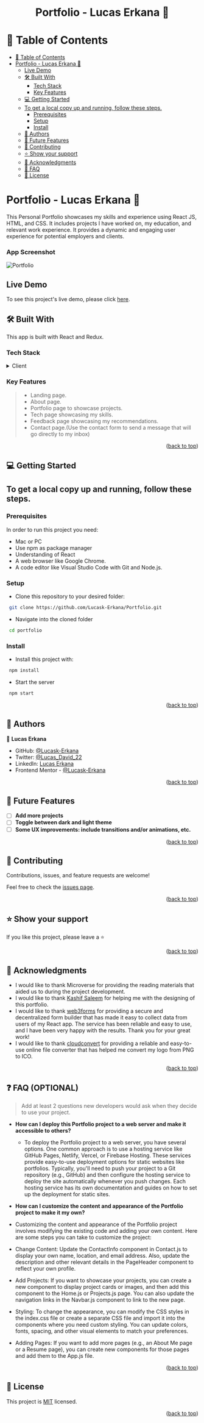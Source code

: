 <a name="readme-top"></a>

<h1 align='center'> Portfolio - Lucas Erkana 🤘 </h1>


<!-- TABLE OF CONTENTS -->

# 📗 Table of Contents

- [📗 Table of Contents](#-table-of-contents)
- [ Portfolio - Lucas Erkana 🤘](#-about-project-)
	- [Live Demo](#live-demo)
	- [🛠 Built With ](#-built-with-)
		- [Tech Stack ](#tech-stack-)
		- [Key Features ](#key-features-)
	- [💻 Getting Started ](#-getting-started-)
	- [To get a local copy up and running, follow these steps.](#to-get-a-local-copy-up-and-running-follow-these-steps)
		- [Prerequisites](#prerequisites)
		- [Setup](#setup)
		- [Install](#install)
	- [👥 Authors ](#-authors-)
	- [🔭 Future Features ](#-future-features-)
	- [🤝 Contributing ](#-contributing-)
	- [⭐️ Show your support ](#️-show-your-support-)
	- [🙏 Acknowledgments ](#-acknowledgments-)
 	- [🙏 FAQ ](#-faq-)
	- [📝 License ](#-license-)

<!-- PROJECT DESCRIPTION -->

# Portfolio - Lucas Erkana 🤘 <a name="about-project"></a>

This Personal Portfolio showcases my skills and experience using React JS, HTML, and CSS. It includes projects I have worked on, my education, and relevant work experience. It provides a dynamic and engaging user experience for potential employers and clients.

### App Screenshot
![Portfolio](https://github.com/Lucask-Erkana/Portfolio/assets/41428579/3ecda523-a997-4ccb-a518-15be92d8cad3)


## Live Demo

To see this project's live demo, please click [here](https://lucaserkana.vercel.app/).

## 🛠 Built With <a name="built-with"></a>

This app is built with React and Redux.

### Tech Stack <a name="tech-stack"></a>

<details>
  <summary>Client</summary>
  <ul>
    <li><a href="https://reactjs.org/">React.js</a></li>
  </ul>
</details>

### Key Features <a name="key-features"></a>

> - Landing page.
> - About page.
> - Portfolio page to showcase projects.
> - Tech page showcasing my skills.
> - Feedback page showcasing my recommendations.
> - Contact page.(Use the contact form to send a message that will go directly to my inbox)

<p align="right">(<a href="#readme-top">back to top</a>)</p>

<!-- GETTING STARTED -->

## 💻 Getting Started <a name="getting-started"></a>

## To get a local copy up and running, follow these steps.

### Prerequisites

In order to run this project you need:

- Mac or PC
- Use npm as package manager
- Understanding of React
- A web browser like Google Chrome.
- A code editor like Visual Studio Code with Git and Node.js.

### Setup

- Clone this repository to your desired folder:

```sh
 git clone https://github.com/Lucask-Erkana/Portfolio.git
```

- Navigate into the cloned folder

```sh
 cd portfolio

```

### Install

- Install this project with:

```sh
 npm install
```

- Start the server

```sh
 npm start
```

<p align="right">(<a href="#readme-top">back to top</a>)</p>

<!-- AUTHORS -->

## 👥 Authors <a name="authors"></a>

👤 **Lucas Erkana**

- GitHub: [@Lucask-Erkana](https://github.com/Lucask-Erkana)
- Twitter: [@Lucas_David_22](https://twitter.com/@Lucas_David_22)
- LinkedIn: [Lucas Erkana](https://www.linkedin.com/in/lucas-erkana/)
- Frontend Mentor - [@Lucask-Erkana](https://www.frontendmentor.io/profile/Lucask-Erkana)

<p align="right">(<a href="#readme-top">back to top</a>)</p>

<!-- FUTURE FEATURES -->

## 🔭 Future Features <a name="future-features"></a>

- [ ] **Add more projects**
- [ ] **Toggle between dark and light theme**
- [ ] **Some UX improvements: include transitions and/or animations, etc.**

<p align="right">(<a href="#readme-top">back to top</a>)</p>

<!-- CONTRIBUTING -->

## 🤝 Contributing <a name="contributing"></a>

Contributions, issues, and feature requests are welcome!

Feel free to check the [issues page](https://github.com/Lucask-Erkana/Portfolio/issues).

<p align="right">(<a href="#readme-top">back to top</a>)</p>

<!-- SUPPORT -->

## ⭐️ Show your support <a name="support"></a>

If you like this project, please leave a ⭐️

<p align="right">(<a href="#readme-top">back to top</a>)</p>

<!-- ACKNOWLEDGEMENTS -->

## 🙏 Acknowledgments <a name="acknowledgements"></a>

- I would like to thank Microverse for providing the reading materials that aided us to during the project development.
- I would like to thank [Kashif Saleem](https://github.com/Kashif-Saleem-Ghuman) for helping me with the designing of this portfolio.
- I would like to thank [web3forms](https://web3forms.com/) for providing a secure and decentralized form builder that has made it easy to collect data from users of my React app. The service has been reliable and easy to use, and I have been very happy with the results. Thank you for your great work!
- I would like to thank [cloudconvert](https://cloudconvert.com/) for providing a reliable and easy-to-use online file converter that has helped me convert my logo from PNG to ICO.

<p align="right">(<a href="#readme-top">back to top</a>)</p>

## ❓ FAQ (OPTIONAL) <a name="faq"></a>

> Add at least 2 questions new developers would ask when they decide to use your project.

- **How can I deploy this Portfolio project to a web server and make it accessible to others?**

  - To deploy the Portfolio project to a web server, you have several options. One common approach is to use a hosting service like GitHub Pages, Netlify, Vercel, or Firebase Hosting. These services provide easy-to-use deployment options for static websites like portfolios. Typically, you'll need to push your project to a Git repository (e.g., GitHub) and then configure the hosting service to deploy the site automatically whenever you push changes. Each hosting service has its own documentation and guides on how to set up the deployment for static sites.

- **How can I customize the content and appearance of the Portfolio project to make it my own?**

- Customizing the content and appearance of the Portfolio project involves modifying the existing code and adding your own content. Here are some steps you can take to customize the project:

- Change Content: Update the ContactInfo component in Contact.js to display your own name, location, and email address. Also, update the description and other relevant details in the PageHeader component to reflect your own profile.

- Add Projects: If you want to showcase your projects, you can create a new component to display project cards or images, and then add this component to the Home.js or Projects.js page. You can also update the navigation links in the Navbar.js component to link to the new page.

- Styling: To change the appearance, you can modify the CSS styles in the index.css file or create a separate CSS file and import it into the components where you need custom styling. You can update colors, fonts, spacing, and other visual elements to match your preferences.

- Adding Pages: If you want to add more pages (e.g., an About Me page or a Resume page), you can create new components for those pages and add them to the App.js file.

<p align="right">(<a href="#readme-top">back to top</a>)</p>

<!-- LICENSE -->

## 📝 License <a name="license"></a>

This project is [MIT](./LICENSE) licensed.

<p align="right">(<a href="#readme-top">back to top</a>)</p>
